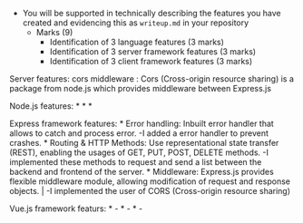 * You will be supported in technically describing the features you have created and evidencing this as `writeup.md` in your repository
    * Marks (9)
        * Identification of 3 language features (3 marks)
        * Identification of 3 server framework features (3 marks)
        * Identification of 3 client framework features (3 marks)

Server features: cors middleware
              : Cors (Cross-origin resource sharing) is a package from node.js which provides middleware between Express.js

Node.js features:
* 
*
*

Express framework features:
    * Error handling: Inbuilt error handler that allows to catch and process error.
        -I added a error handler to prevent crashes.
    * Routing & HTTP Methods: Use representational state transfer (REST), enabling the usages of GET, PUT, POST, DELETE methods.
        -I implemented these methods to request and send a list between the backend and frontend of the server.
    * Middleware: Express.js provides flexible middleware module, allowing modification of request and response objects. |
        -I implemented the user of CORS (Cross-origin resource sharing)

Vue.js framework featurs:
    *
        -
    *
        -
    *
        -